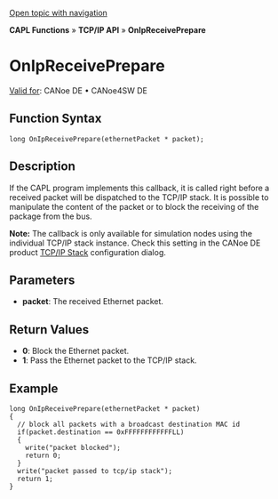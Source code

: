 [Open topic with navigation](../../../../../CANoeDEFamily.htm#Topics/CAPLFunctions/TCPIPAPI/EventProcedures/CAPLfunctionTCPIPOnIpReceivePrepare.md)

**CAPL Functions** » **TCP/IP API** » **OnIpReceivePrepare**

# OnIpReceivePrepare

[Valid for](../../../Shared/FeatureAvailability.md): CANoe DE • CANoe4SW DE

## Function Syntax

```plaintext
long OnIpReceivePrepare(ethernetPacket * packet);
```

## Description

If the CAPL program implements this callback, it is called right before a received packet will be dispatched to the TCP/IP stack. It is possible to manipulate the content of the packet or to block the receiving of the package from the bus.

**Note:** The callback is only available for simulation nodes using the individual TCP/IP stack instance. Check this setting in the CANoe DE product [TCP/IP Stack](../../../CANoeCANalyzer/Ethernet/TCPIPNetworkSettings/PageStackSelection.md) configuration dialog.

## Parameters

- **packet**: The received Ethernet packet.

## Return Values

- **0**: Block the Ethernet packet.
- **1**: Pass the Ethernet packet to the TCP/IP stack.

## Example

```plaintext
long OnIpReceivePrepare(ethernetPacket * packet)
{
  // block all packets with a broadcast destination MAC id
  if(packet.destination == 0xFFFFFFFFFFFFLL)
  {
    write("packet blocked");
    return 0;
  }
  write("packet passed to tcp/ip stack");
  return 1;
}
```
